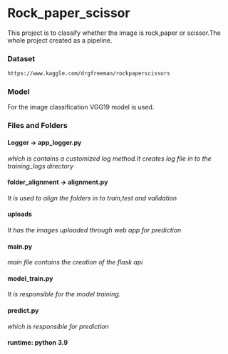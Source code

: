 # Rock_paper_scissor

This project is to classify whether the image is rock,paper or scissor.The whole project created as a pipeline.

### Dataset
```bash
https://www.kaggle.com/drgfreeman/rockpaperscissors
```
### Model

For the image classification VGG19 model is used.

### Files and Folders

#### Logger -> app_logger.py 
   *which is contains a customized log method.It creates log file in to the training_logs directory*
#### folder_alignment -> alignment.py
   *It is used to align the folders in to train,test and validation* 
#### uploads
   *It has the images uploaded through web app for prediction*
#### main.py
   *main file contains the creation of the flask api*
#### model_train.py 
   *It is responsible for the model training.*
#### predict.py
   *which is responsible for prediction*

#### runtime: python 3.9
